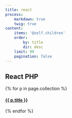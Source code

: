```yaml
---
title: react
process:
    markdown: true
    twig: true
content:
    items: '@self.children'
    order:
        by: title
        dir: desc
    limit: 99
    pagination: false
---
```


## React PHP

{% for p in page.collection %}
#### [ {{ p.title }}]({{p.link}})
{% endfor %}
